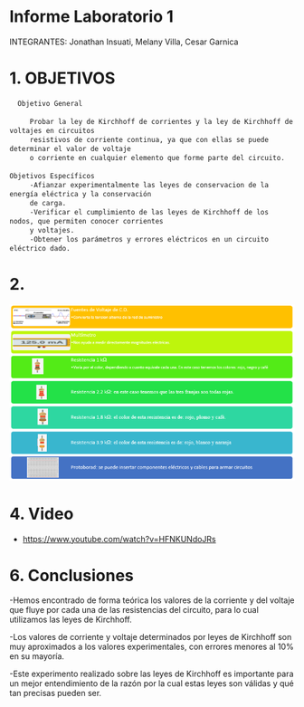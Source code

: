 # Informe Laboratorio 1

INTEGRANTES: Jonathan Insuati, Melany Villa, Cesar Garnica

# 1. OBJETIVOS

      Objetivo General
     
         Probar la ley de Kirchhoff de corrientes y la ley de Kirchhoff de voltajes en circuitos 
         resistivos de corriente continua, ya que con ellas se puede determinar el valor de voltaje
         o corriente en cualquier elemento que forme parte del circuito.    
    
    Objetivos Específicos
         -Afianzar experimentalmente las leyes de conservacion de la energía eléctrica y la conservación
         de carga.
         -Verificar el cumplimiento de las leyes de Kirchhoff de los nodos, que permiten conocer corrientes 
         y voltajes. 
         -Obtener los parámetros y errores eléctricos en un circuito eléctrico dado.
    

          
# 2.

![](https://github.com/mjvilla1/ImagenesLab1/blob/main/Materiales.PNG)



# 4. Video 

- https://www.youtube.com/watch?v=HFNKUNdoJRs

# 6. Conclusiones 

-Hemos encontrado de forma teórica los valores de la corriente y del voltaje que fluye por
cada una de las resistencias del circuito, para lo cual utilizamos las leyes de Kirchhoff.

-Los valores de corriente y voltaje determinados por leyes de Kirchhoff son muy aproximados 
a los valores experimentales, con errores menores al 10% en su mayoría.

-Este experimento realizado sobre las leyes de Kirchhoff es importante para un mejor entendimiento
de la razón por la cual estas leyes son válidas y qué tan precisas pueden ser. 
